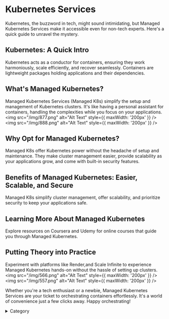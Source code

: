 

#  Kubernetes Services

Kubernetes, the buzzword in tech, might sound intimidating, but Managed Kubernetes Services make it accessible even for non-tech experts. Here's a quick guide to unravel the mystery.

## Kubernetes: A Quick Intro

Kubernetes acts as a conductor for containers, ensuring they work harmoniously, scale efficiently, and recover seamlessly. Containers are lightweight packages holding applications and their dependencies.

## What's Managed Kubernetes?

Managed Kubernetes Services (Managed K8s) simplify the setup and management of Kubernetes clusters. It's like having a personal assistant for containers, handling the complexities while you focus on your applications.
<img src="/img/877.png" alt="Alt Text" style={{ maxWidth: '200px' }} />
<img src="/img/888.png" alt="Alt Text" style={{ maxWidth: '200px' }} />


## Why Opt for Managed Kubernetes?

Managed K8s offer Kubernetes power without the headache of setup and maintenance. They make cluster management easier, provide scalability as your applications grow, and come with built-in security features.

## Benefits of Managed Kubernetes: Easier, Scalable, and Secure

Managed K8s simplify cluster management, offer scalability, and prioritize security to keep your applications safe.

## Learning More About Managed Kubernetes

Explore resources on Coursera and Udemy for online courses that guide you through Managed Kubernetes. 

## Putting Theory into Practice

Experiment with platforms like Render,and Scale Infinite to experience Managed Kubernetes hands-on without the hassle of setting up clusters.
<img src="/img/566.png" alt="Alt Text" style={{ maxWidth: '200px' }} />
<img src="/img/557.png" alt="Alt Text" style={{ maxWidth: '200px' }} />

Whether you're a tech enthusiast or a newbie, Managed Kubernetes Services are your ticket to orchestrating containers effortlessly. It's a world of convenience just a few clicks away. Happy orchestrating!

<details>

<summary>Category</summary>

Kubernetes, cloud computing, DevOps, cloud services, hosting platform, container orchestration, cloud infrastructure, cloud deployment, cloud management, cloud technology, cloud solutions&#x20;

</details>

